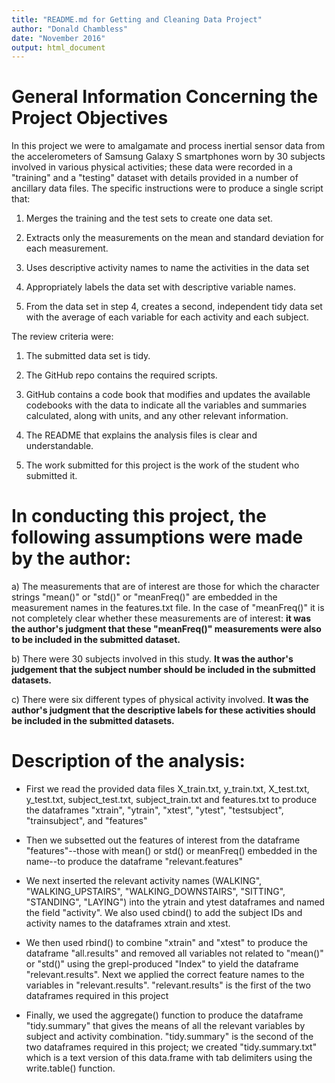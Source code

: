 ```yaml
---
title: "README.md for Getting and Cleaning Data Project"
author: "Donald Chambless"
date: "November 2016"
output: html_document
---
```



General Information Concerning the Project Objectives
=====================================================

In this project we were to amalgamate and process inertial sensor data from the accelerometers of Samsung Galaxy S smartphones worn by 30 subjects involved in various physical activities; these data were recorded in a "training" and a "testing" dataset with details provided in a number of ancillary data files.  The specific instructions were to produce a single script that:

1.	Merges the training and the test sets to create one data set.

2.	Extracts only the measurements on the mean and standard deviation for each measurement.
	
3. 	Uses descriptive activity names to name the activities in the data set

4.	Appropriately labels the data set with descriptive variable names.
	
5. 	From the data set in step 4, creates a second, independent tidy data set with the average of each variable for each activity and each subject.

The review criteria were:

1.	The submitted data set is tidy.

2.	The GitHub repo contains the required scripts.

3.	GitHub contains a code book that modifies and updates the available codebooks with the data to indicate all the variables and summaries calculated, along with units, and any other relevant information.

4.	The README that explains the analysis files is clear and understandable.

5.	The work submitted for this project is the work of the student who submitted it.


In conducting this project, the following assumptions were made by the author:
==============================================================================

a)	The measurements that are of interest are those for which the character strings "mean()" or "std()" or "meanFreq()" are embedded in the measurement names in  the features.txt file.  In the case of "meanFreq()" it is not completely clear whether these measurements are of interest: **it was the author's judgment that these "meanFreq()" measurements were also to be included in the submitted dataset.**

b)	There were 30 subjects involved in this study.  **It was the author's judgement that the subject number should be included in the submitted datasets.**

c)	There were six different types of physical activity involved.  **It was the author's judgment that the descriptive labels for these activities should be included in the submitted datasets.**


Description of the analysis:
============================

* First we read the provided data files X_train.txt, y_train.txt, X_test.txt, y_test.txt, subject_test.txt, subject_train.txt and features.txt to produce the dataframes "xtrain", "ytrain", "xtest", "ytest", "testsubject", "trainsubject", and "features"

* Then we subsetted out the features of interest from the dataframe "features"--those with mean() or std() or meanFreq() embedded in the name--to produce the dataframe "relevant.features"

* We next inserted the relevant activity names (WALKING", "WALKING_UPSTAIRS", "WALKING_DOWNSTAIRS", "SITTING", "STANDING", "LAYING") into the ytrain and ytest dataframes and named the field "activity".  We also used cbind() to add the subject IDs and activity names to the dataframes xtrain and xtest.

* We then used rbind() to combine "xtrain" and "xtest" to produce the dataframe "all.results" and removed all variables not related to "mean()" or "std()" using the grepl-produced "Index" to yield the dataframe "relevant.results".  Next we applied the correct feature names to the variables in "relevant.results".  "relevant.results" is the first of the two dataframes required in this project

* Finally, we used the aggregate() function to produce the dataframe "tidy.summary" that gives the means of all the relevant variables by subject and activity combination. "tidy.summary" is the second of the two dataframes required in this project; we created "tidy.summary.txt" which is a text version of this data.frame with tab delimiters using the write.table() function.
